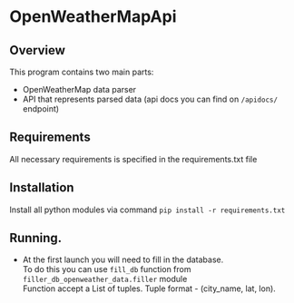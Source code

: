 # OpenWeatherMapApi
## Overview
This program contains two main parts:
- OpenWeatherMap data parser
- API that represents parsed data (api docs you can find on `/apidocs/` endpoint)

## Requirements
All necessary requirements is specified in the requirements.txt file

## Installation
Install all python modules via command `pip install -r requirements.txt`

## Running.
- At the first launch you will need to fill in the database.  
To do this you can use `fill_db` function from `filler_db_openweather_data.filler` module  
Function accept a List of tuples. Tuple format - (city_name, lat, lon).